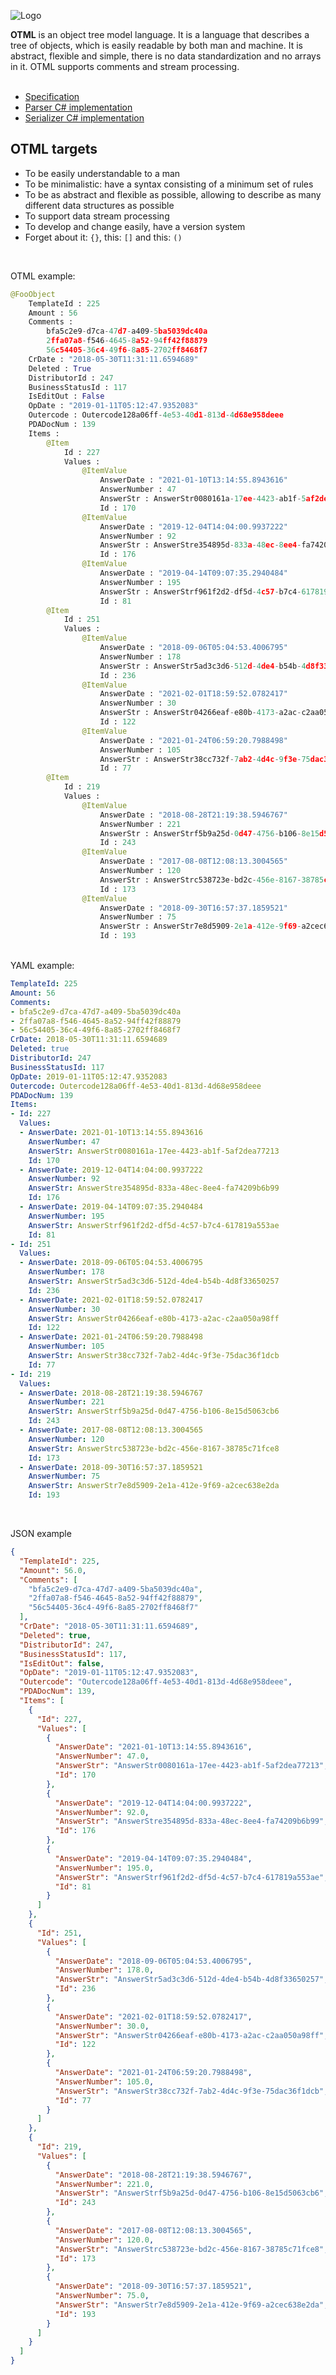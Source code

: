  ![Logo](https://raw.githubusercontent.com/AlienFruit/AlienFruit.Otml/master/design/icons/256w/Artboard1.png)

**OTML** is an object tree model language.
It is a language that describes a tree of objects, which is easily readable by both man and machine. 
It is abstract, flexible and simple, there is no data standardization and no arrays in it. OTML supports comments and stream processing.
<br/><br/>

- [Specification](https://github.com/AlienFruit/AlienFruit.Otml/blob/master/docs/en/specification.md)
- [Parser C# implementation](https://github.com/AlienFruit/AlienFruit.Otml/blob/master/docs/en/parser-implementation.md)
- [Serializer C# implementation](https://github.com/AlienFruit/AlienFruit.Otml/blob/master/docs/en/serializer-implementation.md)

## OTML targets
 - To be easily understandable to a man
 - To be minimalistic: have a syntax consisting of a minimum set of rules
 - To be as abstract and flexible as possible, allowing to describe as many different data structures as possible
 - To support data stream processing
 - To develop and change easily, have a version system
 - Forget about it: `{}`, this: `[]` and this: `()`
<br/>


OTML example:

```py
@FooObject
	TemplateId : 225
	Amount : 56
	Comments : 
		bfa5c2e9-d7ca-47d7-a409-5ba5039dc40a
		2ffa07a8-f546-4645-8a52-94ff42f88879
		56c54405-36c4-49f6-8a85-2702ff8468f7
	CrDate : "2018-05-30T11:31:11.6594689"
	Deleted : True
	DistributorId : 247
	BusinessStatusId : 117
	IsEditOut : False
	OpDate : "2019-01-11T05:12:47.9352083"
	Outercode : Outercode128a06ff-4e53-40d1-813d-4d68e958deee
	PDADocNum : 139
	Items : 
		@Item
			Id : 227
			Values : 
				@ItemValue
					AnswerDate : "2021-01-10T13:14:55.8943616"
					AnswerNumber : 47
					AnswerStr : AnswerStr0080161a-17ee-4423-ab1f-5af2dea77213
					Id : 170
				@ItemValue
					AnswerDate : "2019-12-04T14:04:00.9937222"
					AnswerNumber : 92
					AnswerStr : AnswerStre354895d-833a-48ec-8ee4-fa74209b6b99
					Id : 176
				@ItemValue
					AnswerDate : "2019-04-14T09:07:35.2940484"
					AnswerNumber : 195
					AnswerStr : AnswerStrf961f2d2-df5d-4c57-b7c4-617819a553ae
					Id : 81
		@Item
			Id : 251
			Values : 
				@ItemValue
					AnswerDate : "2018-09-06T05:04:53.4006795"
					AnswerNumber : 178
					AnswerStr : AnswerStr5ad3c3d6-512d-4de4-b54b-4d8f33650257
					Id : 236
				@ItemValue
					AnswerDate : "2021-02-01T18:59:52.0782417"
					AnswerNumber : 30
					AnswerStr : AnswerStr04266eaf-e80b-4173-a2ac-c2aa050a98ff
					Id : 122
				@ItemValue
					AnswerDate : "2021-01-24T06:59:20.7988498"
					AnswerNumber : 105
					AnswerStr : AnswerStr38cc732f-7ab2-4d4c-9f3e-75dac36f1dcb
					Id : 77
		@Item
			Id : 219
			Values : 
				@ItemValue
					AnswerDate : "2018-08-28T21:19:38.5946767"
					AnswerNumber : 221
					AnswerStr : AnswerStrf5b9a25d-0d47-4756-b106-8e15d5063cb6
					Id : 243
				@ItemValue
					AnswerDate : "2017-08-08T12:08:13.3004565"
					AnswerNumber : 120
					AnswerStr : AnswerStrc538723e-bd2c-456e-8167-38785c71fce8
					Id : 173
				@ItemValue
					AnswerDate : "2018-09-30T16:57:37.1859521"
					AnswerNumber : 75
					AnswerStr : AnswerStr7e8d5909-2e1a-412e-9f69-a2cec638e2da
					Id : 193

```
</br>
YAML example:

```yaml
TemplateId: 225
Amount: 56
Comments:
- bfa5c2e9-d7ca-47d7-a409-5ba5039dc40a
- 2ffa07a8-f546-4645-8a52-94ff42f88879
- 56c54405-36c4-49f6-8a85-2702ff8468f7
CrDate: 2018-05-30T11:31:11.6594689
Deleted: true
DistributorId: 247
BusinessStatusId: 117
OpDate: 2019-01-11T05:12:47.9352083
Outercode: Outercode128a06ff-4e53-40d1-813d-4d68e958deee
PDADocNum: 139
Items:
- Id: 227
  Values:
  - AnswerDate: 2021-01-10T13:14:55.8943616
    AnswerNumber: 47
    AnswerStr: AnswerStr0080161a-17ee-4423-ab1f-5af2dea77213
    Id: 170
  - AnswerDate: 2019-12-04T14:04:00.9937222
    AnswerNumber: 92
    AnswerStr: AnswerStre354895d-833a-48ec-8ee4-fa74209b6b99
    Id: 176
  - AnswerDate: 2019-04-14T09:07:35.2940484
    AnswerNumber: 195
    AnswerStr: AnswerStrf961f2d2-df5d-4c57-b7c4-617819a553ae
    Id: 81
- Id: 251
  Values:
  - AnswerDate: 2018-09-06T05:04:53.4006795
    AnswerNumber: 178
    AnswerStr: AnswerStr5ad3c3d6-512d-4de4-b54b-4d8f33650257
    Id: 236
  - AnswerDate: 2021-02-01T18:59:52.0782417
    AnswerNumber: 30
    AnswerStr: AnswerStr04266eaf-e80b-4173-a2ac-c2aa050a98ff
    Id: 122
  - AnswerDate: 2021-01-24T06:59:20.7988498
    AnswerNumber: 105
    AnswerStr: AnswerStr38cc732f-7ab2-4d4c-9f3e-75dac36f1dcb
    Id: 77
- Id: 219
  Values:
  - AnswerDate: 2018-08-28T21:19:38.5946767
    AnswerNumber: 221
    AnswerStr: AnswerStrf5b9a25d-0d47-4756-b106-8e15d5063cb6
    Id: 243
  - AnswerDate: 2017-08-08T12:08:13.3004565
    AnswerNumber: 120
    AnswerStr: AnswerStrc538723e-bd2c-456e-8167-38785c71fce8
    Id: 173
  - AnswerDate: 2018-09-30T16:57:37.1859521
    AnswerNumber: 75
    AnswerStr: AnswerStr7e8d5909-2e1a-412e-9f69-a2cec638e2da
    Id: 193
```
</br>

JSON example
```json
{
  "TemplateId": 225,
  "Amount": 56.0,
  "Comments": [
    "bfa5c2e9-d7ca-47d7-a409-5ba5039dc40a",
    "2ffa07a8-f546-4645-8a52-94ff42f88879",
    "56c54405-36c4-49f6-8a85-2702ff8468f7"
  ],
  "CrDate": "2018-05-30T11:31:11.6594689",
  "Deleted": true,
  "DistributorId": 247,
  "BusinessStatusId": 117,
  "IsEditOut": false,
  "OpDate": "2019-01-11T05:12:47.9352083",
  "Outercode": "Outercode128a06ff-4e53-40d1-813d-4d68e958deee",
  "PDADocNum": 139,
  "Items": [
    {
      "Id": 227,
      "Values": [
        {
          "AnswerDate": "2021-01-10T13:14:55.8943616",
          "AnswerNumber": 47.0,
          "AnswerStr": "AnswerStr0080161a-17ee-4423-ab1f-5af2dea77213",
          "Id": 170
        },
        {
          "AnswerDate": "2019-12-04T14:04:00.9937222",
          "AnswerNumber": 92.0,
          "AnswerStr": "AnswerStre354895d-833a-48ec-8ee4-fa74209b6b99",
          "Id": 176
        },
        {
          "AnswerDate": "2019-04-14T09:07:35.2940484",
          "AnswerNumber": 195.0,
          "AnswerStr": "AnswerStrf961f2d2-df5d-4c57-b7c4-617819a553ae",
          "Id": 81
        }
      ]
    },
    {
      "Id": 251,
      "Values": [
        {
          "AnswerDate": "2018-09-06T05:04:53.4006795",
          "AnswerNumber": 178.0,
          "AnswerStr": "AnswerStr5ad3c3d6-512d-4de4-b54b-4d8f33650257",
          "Id": 236
        },
        {
          "AnswerDate": "2021-02-01T18:59:52.0782417",
          "AnswerNumber": 30.0,
          "AnswerStr": "AnswerStr04266eaf-e80b-4173-a2ac-c2aa050a98ff",
          "Id": 122
        },
        {
          "AnswerDate": "2021-01-24T06:59:20.7988498",
          "AnswerNumber": 105.0,
          "AnswerStr": "AnswerStr38cc732f-7ab2-4d4c-9f3e-75dac36f1dcb",
          "Id": 77
        }
      ]
    },
    {
      "Id": 219,
      "Values": [
        {
          "AnswerDate": "2018-08-28T21:19:38.5946767",
          "AnswerNumber": 221.0,
          "AnswerStr": "AnswerStrf5b9a25d-0d47-4756-b106-8e15d5063cb6",
          "Id": 243
        },
        {
          "AnswerDate": "2017-08-08T12:08:13.3004565",
          "AnswerNumber": 120.0,
          "AnswerStr": "AnswerStrc538723e-bd2c-456e-8167-38785c71fce8",
          "Id": 173
        },
        {
          "AnswerDate": "2018-09-30T16:57:37.1859521",
          "AnswerNumber": 75.0,
          "AnswerStr": "AnswerStr7e8d5909-2e1a-412e-9f69-a2cec638e2da",
          "Id": 193
        }
      ]
    }
  ]
}
```